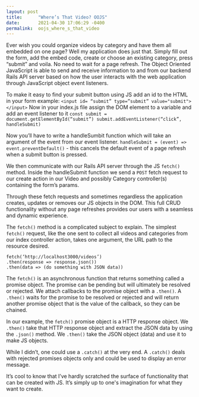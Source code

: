 ```yaml
---
layout: post
title:      "Where’s That Video? OOJS"
date:       2021-04-30 17:06:29 -0400
permalink:  oojs_where_s_that_video
---
```



Ever wish you could organize videos by category and have them all embedded on one page? Well my application does just that. Simply fill out the form, add the embed code, create or choose an existing category, press “submit” and voila. No need to wait for a page refresh. The Object Oriented JavaScript is able to send and receive information to and from our backend Rails API server based on how the user interacts with the web application through JavaScript object event listeners. 

To make it easy to find your submit button using JS add an id to the HTML in your form 
example:  `<input id= “submit” type=”submit” value="submit"></input>`
Now in your index.js file assign the DOM element to a variable and add an event listener to it
`const submit = document.getElementById(“submit”)
submit.addEventListener(“click”, handleSubmit)`

Now you’ll have to write a handleSumbit function which will take an argument of the event from our event listener. 
`handleSubmit = (event) => event.preventDefault()` - this cancels the default event of a page refresh when a submit button is pressed. 

We then communicate with our Rails API server through the JS `fetch()` method. Inside the handleSubmit function we send a `POST` fetch request to our create action in our Video and possibly Category controller(s) containing the form’s params.

Through these fetch requests and sometimes regardless the application creates, updates or removes our JS objects in the DOM. This full CRUD functionality without any page refreshes provides our users with a seamless and dynamic experience. 

The `fetch()` method is a complicated subject to explain. The simplest `fetch()` request, like the one sent to collect all videos and categories from our index controller action, takes one argument, the URL path to the resource desired.
```
fetch(‘http://localhost3000/videos’)
.then(response => response.json())
.then(data => (do something with JSON data))
```
The `fetch()` is an asynchronous function that returns something called a promise object. The promise can be pending but will ultimately be resolved or rejected. We attach callbacks to the promise object with a `.then()`. A `.then()` waits for the promise to be resolved or rejected and will return another promise object that is the value of the callback, so they can be chained. 

In our example, the `fetch()` promise object is a  HTTP response object. We `.then()` take that HTTP response object and extract the JSON data by using the `.json()` method. We `.then()` take the JSON object (data) and use it to make JS objects. 

While I didn’t, one could use a `.catch()` at the very end. A `.catch()`  deals with rejected promises objects only and could be used to display an error message. 

It’s cool to know that I’ve hardly scratched the surface of functionality that can be created with JS. It’s simply up to one's imagination for what they want to create. 

